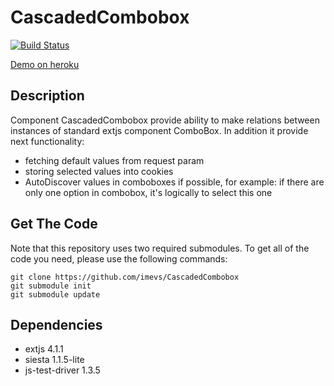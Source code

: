 CascadedCombobox
================
[![Build Status](https://travis-ci.org/imevs/CascadedCombobox.png?branch=master)](https://travis-ci.org/imevs/CascadedCombobox)

[Demo on heroku](http://extjs-cascadedcombobox-widget.herokuapp.com/)

## Description

Component CascadedCombobox provide ability to make relations between instances of standard extjs component ComboBox.
In addition it provide next functionality:
 * fetching default values from request param
 * storing selected values into cookies
 * AutoDiscover values in comboboxes if possible, for example:
    if there are only one option in combobox, it's logically to select this one


## Get The Code

Note that this repository uses two required submodules.  To get all of the code
you need, please use the following commands:

```
git clone https://github.com/imevs/CascadedCombobox
git submodule init
git submodule update
```

## Dependencies
 * extjs 4.1.1
 * siesta 1.1.5-lite
 * js-test-driver 1.3.5